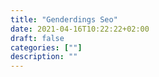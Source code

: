 ```yaml
---
title: "Genderdings Seo"
date: 2021-04-16T10:22:22+02:00
draft: false
categories: [""]
description: ""
---
```

